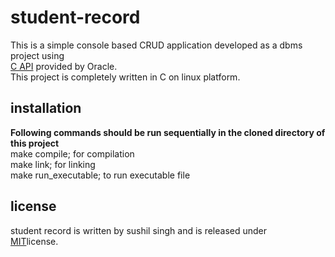 # student-record
This is a simple console based CRUD application developed as a dbms project using <br/>
[C API](https://dev.mysql.com/doc/c-api/8.0/en/c-api-function-overview.html) provided by Oracle.<br/>
This project is completely written in C on linux platform.

## installation
**Following commands should be run sequentially in the cloned directory of this project** <br/>
make compile; for compilation<br/>
make link;    for linking<br/>
make run_executable; to run executable file <br/>


## license
student record is written by sushil singh and is released  under <br/>
[MIT](https://choosealicense.com/licenses/mit/)license.